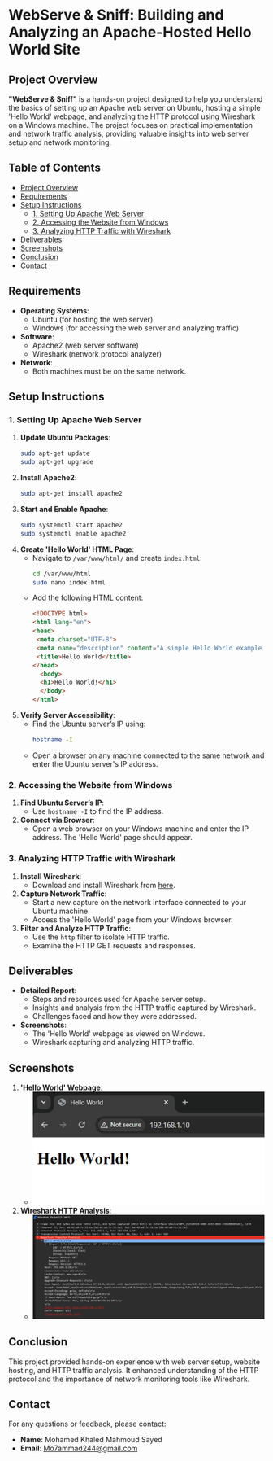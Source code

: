 # **WebServe & Sniff: Building and Analyzing an Apache-Hosted Hello World Site**

## **Project Overview**
**"WebServe & Sniff"** is a hands-on project designed to help you understand the basics of setting up an Apache web server on Ubuntu, hosting a simple 'Hello World' webpage, and analyzing the HTTP protocol using Wireshark on a Windows machine. The project focuses on practical implementation and network traffic analysis, providing valuable insights into web server setup and network monitoring.

## **Table of Contents**
- [Project Overview](#project-overview)
- [Requirements](#requirements)
- [Setup Instructions](#setup-instructions)
  - [1. Setting Up Apache Web Server](#1-setting-up-apache-web-server)
  - [2. Accessing the Website from Windows](#2-accessing-the-website-from-windows)
  - [3. Analyzing HTTP Traffic with Wireshark](#3-analyzing-http-traffic-with-wireshark)
- [Deliverables](#deliverables)
- [Screenshots](#screenshots)
- [Conclusion](#conclusion)
- [Contact](#contact)

## **Requirements**
- **Operating Systems**:
  - Ubuntu (for hosting the web server)
  - Windows (for accessing the web server and analyzing traffic)
- **Software**:
  - Apache2 (web server software)
  - Wireshark (network protocol analyzer)
- **Network**:
  - Both machines must be on the same network.
  
## **Setup Instructions**

### **1. Setting Up Apache Web Server**
1. **Update Ubuntu Packages**:
   ```bash
   sudo apt-get update
   sudo apt-get upgrade
   ```
2. **Install Apache2**:
   ```bash
   sudo apt-get install apache2
   ```
3. **Start and Enable Apache**:
   ```bash
   sudo systemctl start apache2
   sudo systemctl enable apache2
   ```
4. **Create 'Hello World' HTML Page**:
   - Navigate to `/var/www/html/` and create `index.html`:
     ```bash
     cd /var/www/html
     sudo nano index.html
     ```
   - Add the following HTML content:
     ```html
     <!DOCTYPE html>
     <html lang="en">
     <head>
      <meta charset="UTF-8">
      <meta name="description" content="A simple Hello World example in HTML.">
      <title>Hello World</title>
     </head>
       <body>
       <h1>Hello World!</h1>
       </body>
     </html>
     ```
5. **Verify Server Accessibility**:
   - Find the Ubuntu server’s IP using:
     ```bash
     hostname -I
     ```
   - Open a browser on any machine connected to the same network and enter the Ubuntu server's IP address.

### **2. Accessing the Website from Windows**
1. **Find Ubuntu Server’s IP**:
   - Use `hostname -I` to find the IP address.
2. **Connect via Browser**:
   - Open a web browser on your Windows machine and enter the IP address. The 'Hello World' page should appear.

### **3. Analyzing HTTP Traffic with Wireshark**
1. **Install Wireshark**:
   - Download and install Wireshark from [here](https://www.wireshark.org/).
2. **Capture Network Traffic**:
   - Start a new capture on the network interface connected to your Ubuntu machine.
   - Access the 'Hello World' page from your Windows browser.
3. **Filter and Analyze HTTP Traffic**:
   - Use the `http` filter to isolate HTTP traffic.
   - Examine the HTTP GET requests and responses.

## **Deliverables**
- **Detailed Report**:
  - Steps and resources used for Apache server setup.
  - Insights and analysis from the HTTP traffic captured by Wireshark.
  - Challenges faced and how they were addressed.
- **Screenshots**:
  - The 'Hello World' webpage as viewed on Windows.
  - Wireshark capturing and analyzing HTTP traffic.

## **Screenshots**
1. **'Hello World' Webpage**:
   - ![Hello World Webpage](Images/Web_Server.png)
2. **Wireshark HTTP Analysis**:
   - ![Wireshark Analysis](Images/Packet_Analysis.png)

## **Conclusion**
This project provided hands-on experience with web server setup, website hosting, and HTTP traffic analysis. It enhanced understanding of the HTTP protocol and the importance of network monitoring tools like Wireshark.

## **Contact**
For any questions or feedback, please contact:
- **Name**: Mohamed Khaled Mahmoud Sayed
- **Email**: Mo7ammad244@gmail.com
